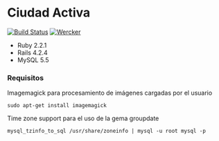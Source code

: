 # Ciudad Activa 

[![Build Status](https://travis-ci.org/martinnicolas/ca.svg?branch=mysql_branch)](https://travis-ci.org/martinnicolas/ca) [![Wercker](https://img.shields.io/github/license/mashape/apistatus.svg)](https://opensource.org/licenses/MIT)


* Ruby 2.2.1
* Rails 4.2.4
* MySQL 5.5


### Requisitos

Imagemagick para procesamiento de imágenes cargadas por el usuario
	
	sudo apt-get install imagemagick

Time zone support para el uso de la gema groupdate
	
	mysql_tzinfo_to_sql /usr/share/zoneinfo | mysql -u root mysql -p

